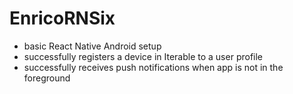 # EnricoRNSix
 - basic React Native Android setup
 - successfully registers a device in Iterable to a user profile
 - successfully receives push notifications when app is not in the foreground
